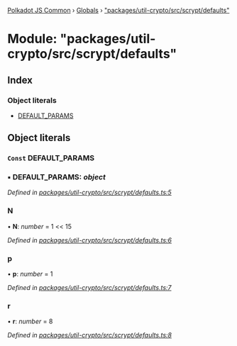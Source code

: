 [Polkadot JS Common](../README.md) › [Globals](../globals.md) › ["packages/util-crypto/src/scrypt/defaults"](_packages_util_crypto_src_scrypt_defaults_.md)

# Module: "packages/util-crypto/src/scrypt/defaults"

## Index

### Object literals

* [DEFAULT_PARAMS](_packages_util_crypto_src_scrypt_defaults_.md#const-default_params)

## Object literals

### `Const` DEFAULT_PARAMS

### ▪ **DEFAULT_PARAMS**: *object*

*Defined in [packages/util-crypto/src/scrypt/defaults.ts:5](https://github.com/polkadot-js/common/blob/27ae1186/packages/util-crypto/src/scrypt/defaults.ts#L5)*

###  N

• **N**: *number* = 1 << 15

*Defined in [packages/util-crypto/src/scrypt/defaults.ts:6](https://github.com/polkadot-js/common/blob/27ae1186/packages/util-crypto/src/scrypt/defaults.ts#L6)*

###  p

• **p**: *number* = 1

*Defined in [packages/util-crypto/src/scrypt/defaults.ts:7](https://github.com/polkadot-js/common/blob/27ae1186/packages/util-crypto/src/scrypt/defaults.ts#L7)*

###  r

• **r**: *number* = 8

*Defined in [packages/util-crypto/src/scrypt/defaults.ts:8](https://github.com/polkadot-js/common/blob/27ae1186/packages/util-crypto/src/scrypt/defaults.ts#L8)*
